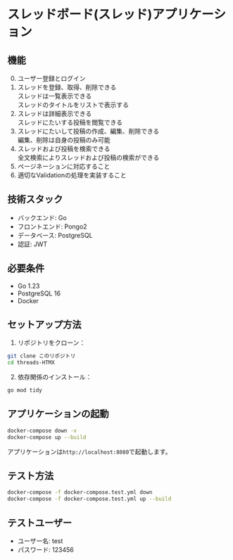 # スレッドボード(スレッド)アプリケーション  

## 機能  

0. ユーザー登録とログイン  
1. スレッドを登録、取得、削除できる  
    スレッドは一覧表示できる  
    スレッドのタイトルをリストで表示する  
2. スレッドは詳細表示できる   
    スレッドにたいする投稿を閲覧できる  
3. スレッドにたいして投稿の作成、編集、削除できる  
    編集、削除は自身の投稿のみ可能  
4. スレッドおよび投稿を検索できる  
    全文検索によりスレッドおよび投稿の検索ができる  
5. ページネーションに対応すること  
6. 適切なValidationの処理を実装すること  

## 技術スタック

- バックエンド: Go
- フロントエンド: Pongo2
- データベース: PostgreSQL
- 認証: JWT

## 必要条件

- Go 1.23
- PostgreSQL 16
- Docker

## セットアップ方法

1. リポジトリをクローン：
```bash
git clone このリポジトリ
cd threads-HTMX
```

2. 依存関係のインストール：
```bash
go mod tidy
```

## アプリケーションの起動

```bash
docker-compose down -v
docker-compose up --build
```

アプリケーションは`http://localhost:8080`で起動します。

## テスト方法

```bash
docker-compose -f docker-compose.test.yml down
docker-compose -f docker-compose.test.yml up --build
```

## テストユーザー

- ユーザー名: test
- パスワード: 123456

